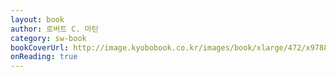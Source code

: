 ```yaml
---
layout: book
author: 로버트 C. 마틴
category: sw-book
bookCoverUrl: http://image.kyobobook.co.kr/images/book/xlarge/472/x9788966262472.jpg
onReading: true
---
```

